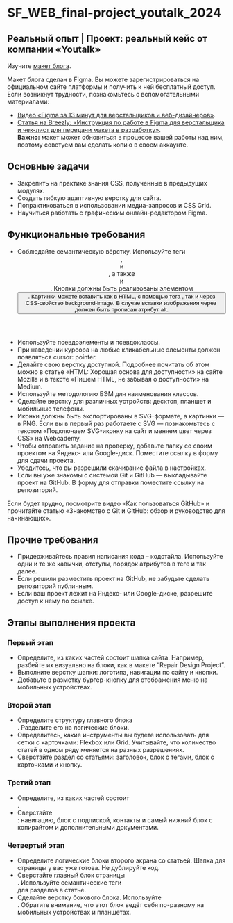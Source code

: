 # SF_WEB_final-project_youtalk_2024
## Реальный опыт | Проект: реальный кейс от компании «Youtalk»  

Изучите [макет блога](https://www.figma.com/file/NsD6GG3ZWD29ZWzkCMUkjU/Youtalk---Blog?t=uSFxX1tmP6DXIxIn-1).  

Макет блога сделан в Figma. Вы можете зарегистрироваться на официальном сайте платформы и получить к ней бесплатный доступ. Если возникнут трудности, познакомьтесь с вспомогательными материалами:  

* [Видео «Figma за 13 минут для верстальщиков и веб-дизайнеров»](https://www.youtube.com/watch?v=aQO_XjHYq8I).  
* [Статья на Breezly: «Инструкция по работе в Figma для верстальщика и чек-лист для передачи макета в разработку»](https://breezzly.ru/guides/start-v-figma-dlya-verstalshhika).  
**Важно:** макет может обновиться в процессе вашей работы над ним, поэтому советуем вам сделать копию в своем аккаунте.  


## Основные задачи  
* Закрепить на практике знания CSS, полученные в предыдущих модулях. 
* Создать гибкую адаптивную верстку для сайта. 
* Попрактиковаться в использовании медиа-запросов и CSS Grid. 
* Научиться работать с графическим онлайн-редактором Figma. 

## Функциональные требования
* Соблюдайте семантическую вёрстку. Используйте теги <header>, <main> и <footer>, а также <section> и <article>. Кнопки должны быть реализованы элементом <button>. Картинки можете вставить как в HTML, с помощью тега <img>, так и через CSS-свойство background-image. В случае вставки изображения через <img> должен быть прописан атрибут alt.  
* Используйте псевдоэлементы и псевдоклассы.  
* При наведении курсора на любые кликабельные элементы должен появляться cursor: pointer.  
* Делайте свою верстку доступной. Подробнее почитать об этом можно в статье «HTML: Хорошая основа для доступности» на сайте Mozilla и в тексте «Пишем HTML, не забывая о доступности» на Medium.  
* Используйте методологию БЭМ для наименования классов.  
* Сделайте верстку для различных устройств: десктоп, планшет и мобильные телефоны.  
* Иконки должны быть экспортированы в SVG-формате, а картинки — в PNG. Если вы в первый раз работаете с SVG — познакомьтесь с текстом «Подключаем SVG-иконку на сайт и меняем цвет через CSS» на Webcademy.  
* Чтобы отправить задание на проверку, добавьте папку со своим проектом на Яндекс- или Google-диск. Поместите ссылку в форму для сдачи проекта.  
* Убедитесь, что вы разрешили скачивание файла в настройках.  
* Если вы уже знакомы с системой Git и GitHub — выкладывайте проект на GitHub. В форму для отправки поместите ссылку на репозиторий.  

Если будет трудно, посмотрите видео «Как пользоваться GitHub» и прочитайте статью «Знакомство с Git и GitHub: обзор и руководство для начинающих».  

## Прочие требования  
* Придерживайтесь правил написания кода – кодстайла. Используйте одни и те же кавычки, отступы, порядок атрибутов в теге и так далее.   
* Если решили разместить проект на GitHub, не забудьте сделать репозиторий публичным.  
* Если ваш проект лежит на Яндекс- или Google-диске, разрешите доступ к нему по ссылке.   

## Этапы выполнения проекта  
### Первый этап  
* Определите, из каких частей состоит шапка сайта. Например, разбейте их визуально на блоки, как в макете “Repair Design Project”.   
* Выполните верстку шапки: логотипа, навигации по сайту и кнопки.   
* Добавьте в разметку бургер-кнопку для отображения меню на мобильных устройствах.   

### Второй этап  
* Определите структуру главного блока <main>. Разделите его на логические блоки.   
* Определитесь, какие инструменты вы будете использовать для сетки с карточками: Flexbox или Grid. Учитывайте, что количество статей в одном ряду меняется на разных разрешениях.   
* Сверстайте раздел со статьями: заголовок, блок с тегами, блок с карточками и кнопку.   

### Третий этап  
* Определите, из каких частей состоит <footer>.   
* Сверстайте <footer>: навигацию, блок с подпиской, контакты и самый нижний блок с копирайтом и дополнительными документами.   

### Четвертый этап  
* Определите логические блоки второго экрана со статьей. Шапка для страницы у вас уже готова. Не дублируйте код.   
* Сверстайте главный блок страницы <main>. Используйте семантические теги <section> для разделов в статье.   
* Сделайте верстку бокового блока. Используйте <aside>. Обратите внимание, что этот блок ведёт себя по-разному на мобильных устройствах и планшетах.   
